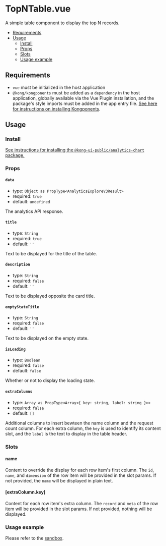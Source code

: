 # TopNTable.vue

A simple table component to display the top N records.

- [Requirements](#requirements)
- [Usage](#usage)
  - [Install](#install)
  - [Props](#props)
  - [Slots](#slots)
  - [Usage example](#usage-example)

## Requirements

- `vue` must be initialized in the host application
- `@kong/kongponents` must be added as a `dependency` in the host application, globally available via the Vue Plugin installation, and the package's style imports must be added in the app entry file. [See here for instructions on installing Kongponents](https://kongponents.konghq.com/#globally-install-all-kongponents).

## Usage

### Install

[See instructions for installing the `@kong-ui-public/analytics-chart` package.](../README.md#install)

### Props

#### `data`

- type: `Object as PropType<AnalyticsExploreV3Result>`
- required: `true`
- default: `undefined`

The analytics API response.

#### `title`

- type: `String`
- required: `true`
- default: `''`

Text to be displayed for the title of the table.

#### `description`

- type: `String`
- required: `false`
- default: `''`

Text to be displayed opposite the card title.

#### `emptyStateTitle`

- type: `String`
- required: `false`
- default: `''`

Text to be displayed on the empty state.

#### `isLoading`

- type: `Boolean`
- required: `false`
- default: `false`

Whether or not to display the loading state.

#### `extraColumns`

- type: `Array as PropType<Array<{ key: string, label: string }>>`
- required: `false`
- default: `[]`

Additional columns to insert bewteen the name column and the request count column. For each extra column, the `key` is used to identify its content slot, and the `label` is the text to display in the table header.

### Slots

#### name

Content to override the display for each row item's first column. The `id`, `name`, and `dimension` of the row item will be provided in the slot params. If not provided, the `name` will be displayed in plain text.

#### [extraColumn.key]

Content for each row item's extra column. The `record` and `meta` of the row item will be provided in the slot params. If not provided, nothing will be displayed.

### Usage example

Please refer to the [sandbox](../sandbox/App.vue).
